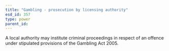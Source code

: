 ```yaml
---
title: "Gambling - prosecution by licensing authority"
esd_id: 357
type: power
parent_id:  
---
```


A local authority may institute criminal proceedings in respect of an offence under stipulated provisions of the Gambling Act 2005.

